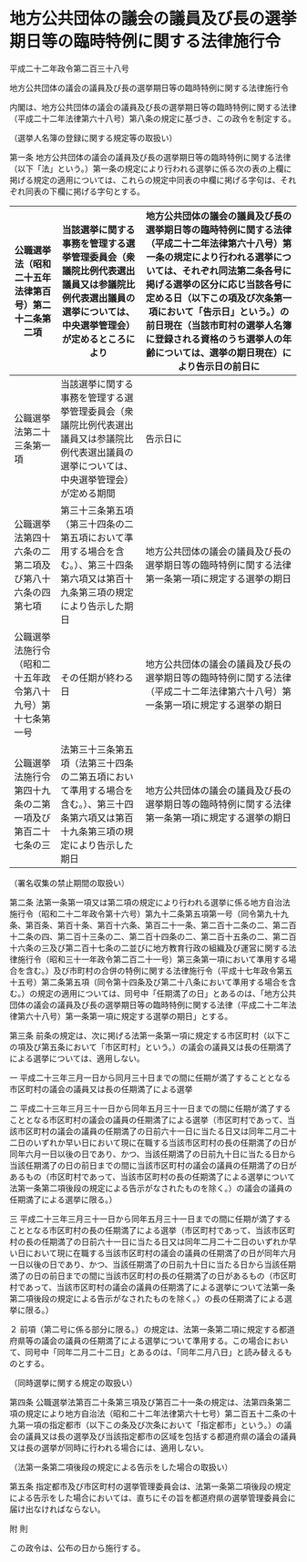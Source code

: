 # 地方公共団体の議会の議員及び長の選挙期日等の臨時特例に関する法律施行令

平成二十二年政令第二百三十八号

地方公共団体の議会の議員及び長の選挙期日等の臨時特例に関する法律施行令

内閣は、地方公共団体の議会の議員及び長の選挙期日等の臨時特例に関する法律（平成二十二年法律第六十八号）第八条の規定に基づき、この政令を制定する。

（選挙人名簿の登録に関する規定等の取扱い）

第一条 地方公共団体の議会の議員及び長の選挙期日等の臨時特例に関する法律（以下「法」という。）第一条の規定により行われる選挙に係る次の表の上欄に掲げる規定の適用については、これらの規定中同表の中欄に掲げる字句は、それぞれ同表の下欄に掲げる字句とする。

公職選挙法（昭和二十五年法律第百号）第二十二条第二項 | 当該選挙に関する事務を管理する選挙管理委員会（衆議院比例代表選出議員又は参議院比例代表選出議員の選挙については、中央選挙管理会）が定めるところにより | 地方公共団体の議会の議員及び長の選挙期日等の臨時特例に関する法律（平成二十二年法律第六十八号）第一条の規定により行われる選挙については、それぞれ同法第二条各号に掲げる選挙の区分に応じ当該各号に定める日（以下この項及び次条第一項において「告示日」という。）の前日現在（当該市町村の選挙人名簿に登録される資格のうち選挙人の年齢については、選挙の期日現在）により告示日の前日に  
---|---|---  
公職選挙法第二十三条第一項 | 当該選挙に関する事務を管理する選挙管理委員会（衆議院比例代表選出議員又は参議院比例代表選出議員の選挙については、中央選挙管理会）が定める期間 | 告示日に  
公職選挙法第四十六条の二第二項及び第八十六条の四第七項 | 第三十三条第五項（第三十四条の二第五項において準用する場合を含む。）、第三十四条第六項又は第百十九条第三項の規定により告示した期日 | 地方公共団体の議会の議員及び長の選挙期日等の臨時特例に関する法律第一条第一項に規定する選挙の期日  
公職選挙法施行令（昭和二十五年政令第八十九号）第十七条第一号 | その任期が終わる日 | 地方公共団体の議会の議員及び長の選挙期日等の臨時特例に関する法律（平成二十二年法律第六十八号）第一条第一項に規定する選挙の期日  
公職選挙法施行令第四十九条の二第一項及び第百二十七条の三 | 法第三十三条第五項（法第三十四条の二第五項において準用する場合を含む。）、第三十四条第六項又は第百十九条第三項の規定により告示した期日 | 地方公共団体の議会の議員及び長の選挙期日等の臨時特例に関する法律第一条第一項に規定する選挙の期日  
  
（署名収集の禁止期間の取扱い）

第二条 法第一条第一項又は第二項の規定により行われる選挙に係る地方自治法施行令（昭和二十二年政令第十六号）第九十二条第五項第一号（同令第九十九条、第百条、第百十条、第百十六条、第百二十一条、第二百十二条の二、第二百十二条の四、第二百十三条の二、第二百十四条の二、第二百十五条の二、第二百十六条の三及び第二百十七条の二並びに地方教育行政の組織及び運営に関する法律施行令（昭和三十一年政令第二百二十一号）第三条第一項において準用する場合を含む。）及び市町村の合併の特例に関する法律施行令（平成十七年政令第五十五号）第二条第五項（同令第十四条及び第二十八条において準用する場合を含む。）の規定の適用については、同号中「任期満了の日」とあるのは、「地方公共団体の議会の議員及び長の選挙期日等の臨時特例に関する法律（平成二十二年法律第六十八号）第一条第一項に規定する選挙の期日」とする。

第三条 前条の規定は、次に掲げる法第一条第一項に規定する市区町村（以下この項及び第五条において「市区町村」という。）の議会の議員又は長の任期満了による選挙については、適用しない。

一 平成二十三年三月一日から同月三十日までの間に任期が満了することとなる市区町村の議会の議員又は長の任期満了による選挙

二 平成二十三年三月三十一日から同年五月三十一日までの間に任期が満了することとなる市区町村の議会の議員の任期満了による選挙（市区町村であって、当該市区町村の議会の議員の任期満了の日前六十一日に当たる日又は同年二月二十二日のいずれか早い日において現に在職する当該市区町村の長の任期満了の日が同年六月一日以後の日であり、かつ、当該任期満了の日前九十日に当たる日から当該任期満了の日の前日までの間に当該市区町村の議会の議員の任期満了の日があるもの（市区町村であって、当該市区町村の長の任期満了による選挙について法第一条第二項後段の規定による告示がなされたものを除く。）の議会の議員の任期満了による選挙に限る。）

三 平成二十三年三月三十一日から同年五月三十一日までの間に任期が満了することとなる市区町村の長の任期満了による選挙（市区町村であって、当該市区町村の長の任期満了の日前六十一日に当たる日又は同年二月二十二日のいずれか早い日において現に在職する当該市区町村の議会の議員の任期満了の日が同年六月一日以後の日であり、かつ、当該任期満了の日前九十日に当たる日から当該任期満了の日の前日までの間に当該市区町村の長の任期満了の日があるもの（市区町村であって、当該市区町村の議会の議員の任期満了による選挙について法第一条第二項後段の規定による告示がなされたものを除く。）の長の任期満了による選挙に限る。）

２ 前項（第二号に係る部分に限る。）の規定は、法第一条第二項に規定する都道府県等の議会の議員の任期満了による選挙について準用する。この場合において、同号中「同年二月二十二日」とあるのは、「同年二月八日」と読み替えるものとする。

（同時選挙に関する規定の取扱い）

第四条 公職選挙法第百二十条第三項及び第百二十一条の規定は、法第四条第二項の規定により地方自治法（昭和二十二年法律第六十七号）第二百五十二条の十九第一項の指定都市（以下この条及び次条において「指定都市」という。）の議会の議員又は長の選挙及び当該指定都市の区域を包括する都道府県の議会の議員又は長の選挙が同時に行われる場合には、適用しない。

（法第一条第二項後段の規定による告示をした場合の取扱い）

第五条 指定都市及び市区町村の選挙管理委員会は、法第一条第二項後段の規定による告示をした場合においては、直ちにその旨を都道府県の選挙管理委員会に届け出なければならない。

附 則

この政令は、公布の日から施行する。
